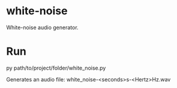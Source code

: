 # white-noise

White-noise audio generator.

# Run

py path/to/project/folder/white_noise.py

Generates an audio file: white_noise-\<seconds\>s-\<Hertz\>Hz.wav